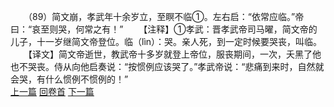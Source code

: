 　　（89）简文崩，孝武年十余岁立，至瞑不临①。左右启：“依常应临。”帝曰：“哀至则哭，何常之有！”
　　【注释】①孝武：晋孝武帝司马曜，简文帝的儿子，十一岁继简文帝登位。临（lìn）：哭。亲人死，到一定时候要哭丧，叫临。
　　【译文】简文帝逝世，教武帝十多岁就登上帝位，服丧期间，一次，夭黑了他也不哭丧。侍从向他启奏说：“按惯例应该哭了。”孝武帝说：“悲痛到来时，自然就会哭，有什么惯例不惯例的！”
<br>[上一篇](02_088) [回卷首](02_000) [下一篇](02_090)
